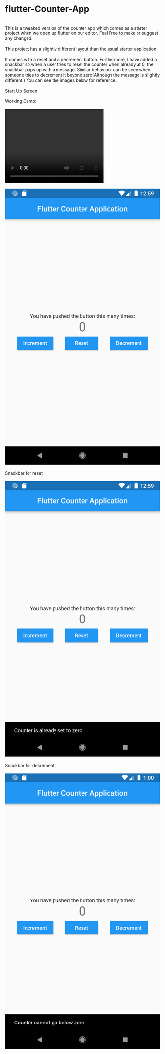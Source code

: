 # flutter-Counter-App
<br>
This is a tweaked version of the counter app which comes as a starter project when we open up flutter on our editor. Feel Free to make or suggest any changed.
<br>
<br>
This project has a slightly different layout than the usual starter application.
<br>
<br>
It comes with a reset and a decrement button. Furthermore, I have added a snackbar so when a user tries to reset the counter when already at 0, the snackbar pops up with a message. Similar behaviour can be seen when someone tries to decrement it beyond zero(Although the message is slightly different.) You can see the images below for reference. 
<br>
<br>
Start Up Screen
<br>
<br>
Working Demo: 
<br>
<br>
<video width="320" height="240" controls>
  <source src="counter_application/flutter counter app recording" type="video/mp4">
</video>
<br>
<br>
<img src="counter_application\assets\Screenshot_1642274992.png" alt = "Start-up App screen"/>
<br>
<br>
Snackbar for reset
<br>
<br>
<img src="counter_application\assets\Screenshot_1642274998.png" alt = "Snackbar for reset button"/>
<br>
<br>
Snackbar for decrement
<br>
<br>
<img src="counter_application\assets\Screenshot_1642275004.png" alt = "Snackbar for decrement button"/>